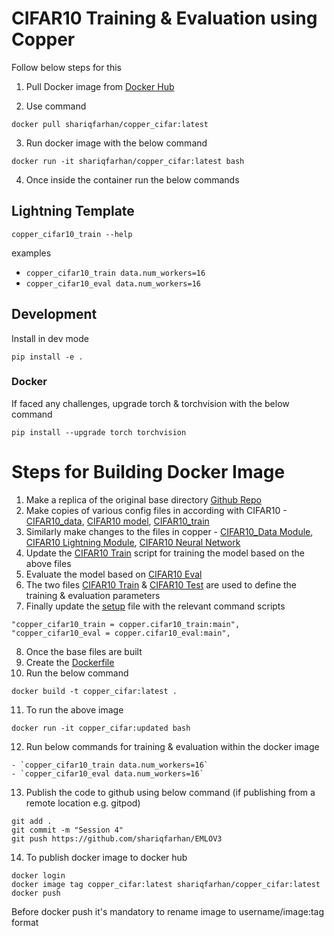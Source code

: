 # CIFAR10 Training & Evaluation using Copper

Follow below steps for this

1. Pull Docker image from [Docker Hub](https://hub.docker.com/repository/docker/shariqfarhan/copper_cifar/general)

2. Use command
```
docker pull shariqfarhan/copper_cifar:latest
```

3. Run docker image with the below command
```
docker run -it shariqfarhan/copper_cifar:latest bash
```

4. Once inside the container run the below commands

## Lightning Template

```
copper_cifar10_train --help
```

examples

- `copper_cifar10_train data.num_workers=16`
- `copper_cifar10_eval data.num_workers=16`

## Development

Install in dev mode

```
pip install -e .
```

### Docker

If faced any challenges, upgrade torch & torchvision with the below command

```
pip install --upgrade torch torchvision
```

# Steps for Building Docker Image

1. Make a replica of the original base directory [Github Repo](https://github.com/satyajitghana/lightning-template/tree/master)
2. Make copies of various config files in according with CIFAR10 - [CIFAR10_data](https://github.com/shariqfarhan/EMLOV3/blob/master/configs/data/cifar10.yaml), [CIFAR10 model](https://github.com/shariqfarhan/EMLOV3/blob/master/configs/model/cifar10.yaml), [CIFAR10_train](https://github.com/shariqfarhan/EMLOV3/blob/master/configs/cifar10_train.yaml)
3. Similarly make changes to the files in copper - [CIFAR10_Data Module](https://github.com/shariqfarhan/EMLOV3/blob/master/copper/data/cifar10_datamodule.py), [CIFAR10 Lightning Module](https://github.com/shariqfarhan/EMLOV3/blob/master/copper/models/cifar10_module.py), [CIFAR10 Neural Network](https://github.com/shariqfarhan/EMLOV3/blob/master/copper/models/components/cifar10_dense_net.py)
4. Update the [CIFAR10 Train](https://github.com/shariqfarhan/EMLOV3/blob/master/copper/cifar10_train.py) script for training the model based on the above files
5. Evaluate the model based on [CIFAR10 Eval](https://github.com/shariqfarhan/EMLOV3/blob/master/copper/cifar10_eval.py)
6. The two files [CIFAR10 Train](https://github.com/shariqfarhan/EMLOV3/blob/master/configs/cifar10_train.yaml) & [CIFAR10 Test](https://github.com/shariqfarhan/EMLOV3/blob/master/configs/cifar10_test.yaml) are used to define the training & evaluation parameters
7. Finally update the [setup](https://github.com/shariqfarhan/EMLOV3/blob/master/setup.py) file with the relevant command scripts
```
"copper_cifar10_train = copper.cifar10_train:main",
"copper_cifar10_eval = copper.cifar10_eval:main",
```
8. Once the base files are built
9. Create the [Dockerfile](https://github.com/shariqfarhan/EMLOV3/blob/master/Dockerfile)
10. Run the below command
```
docker build -t copper_cifar:latest .
```
11. To run the above image
```
docker run -it copper_cifar:updated bash
```
12. Run below commands for training & evaluation within the docker image
```
- `copper_cifar10_train data.num_workers=16`
- `copper_cifar10_eval data.num_workers=16`
```
13. Publish the code to github using below command (if publishing from a remote location e.g. gitpod)
```
git add .
git commit -m "Session 4"
git push https://github.com/shariqfarhan/EMLOV3
```
14. To publish docker image to docker hub
```
docker login
docker image tag copper_cifar:latest shariqfarhan/copper_cifar:latest
docker push
```
Before docker push it's mandatory to rename image to username/image:tag format
